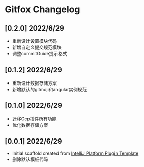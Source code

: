 <!-- Keep a Changelog guide -> https://keepachangelog.com -->

# Gitfox Changelog

## [0.2.0] 2022/6/29
- 重新设计设置模块代码
- 新增自定义提交规范模块
- 调整commitGuide提示格式

## [0.1.2] 2022/6/29
- 重新设计数据存储方案
- 新增默认的gitmoji和angular实例规范

## [0.1.0] 2022/6/29
- 迁移Gcp插件所有功能
- 优化数据存储方案

## [0.0.1] 2022/6/29
- Initial scaffold created from [IntelliJ Platform Plugin Template](https://github.com/JetBrains/intellij-platform-plugin-template)
- 删除默认模板代码
